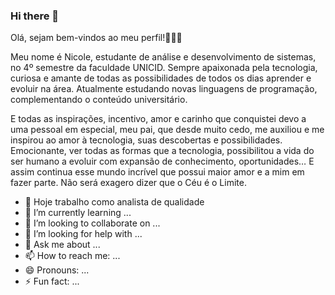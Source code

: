### Hi there 👋

<!--
**Nicole-91/Nicole-91** is a ✨ _special_ ✨ repository because its `README.md` (this file) appears on your GitHub profile.-->

Olá, sejam bem-vindos ao meu perfil!👩🏻‍💻

Meu nome é Nicole, estudante de análise e desenvolvimento de sistemas, no 4º semestre da faculdade UNICID.
Sempre apaixonada pela tecnologia, curiosa e amante de todas as possibilidades de todos os dias aprender e evoluir na área.
Atualmente estudando novas  linguagens de programação, complementando o conteúdo universitário.  

E todas as inspirações, incentivo, amor e carinho que conquistei devo a uma pessoal em especial, meu pai, que desde muito cedo, me auxiliou e me inspirou
ao amor à tecnologia, suas descobertas e possibilidades. Emocionante, ver todas as formas que a tecnologia, possibilitou a vida do ser humano a evoluir com expansão de conhecimento, oportunidades… E assim continua esse mundo incrível que possui maior amor  e a mim em fazer parte. Não será exagero dizer que o Céu é o Limite.


- 🔭 Hoje trabalho como analista de qualidade
- 🌱 I’m currently learning ...
- 👯 I’m looking to collaborate on ...
- 🤔 I’m looking for help with ...
- 💬 Ask me about ...
- 📫 How to reach me: ...
- 😄 Pronouns: ...
- ⚡ Fun fact: ...

